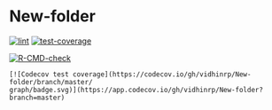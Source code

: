 # New-folder
[![lint](https://github.com/vidhinrp/New-folder/actions/workflows/lint.yaml/badge.svg)](https://github.com/vidhinrp/New-folder/actions/workflows/lint.yaml)
[![test-coverage](https://github.com/vidhinrp/New-folder/actions/workflows/test-coverage.yaml/badge.svg)](https://github.com/vidhinrp/New-folder/actions/workflows/test-coverage.yaml)
  <!-- badges: start -->
  [![R-CMD-check](https://github.com/vidhinrp/New-folder/actions/workflows/R-CMD-check.yaml/badge.svg)]()
  <!-- badges: end -->
  
  <!-- badges: start -->
    [![Codecov test coverage](https://codecov.io/gh/vidhinrp/New-folder/branch/master/ 
    graph/badge.svg)](https://app.codecov.io/gh/vidhinrp/New-folder?branch=master)     
  <!-- badges: end -->

